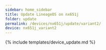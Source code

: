 ```yaml
---
sidebar: home_sidebar
title: Update LineageOS on nx651j
folder: update
permalink: /devices/nx651j/update/variant2/
device: nx651j_variant2
---
```

{% include templates/device_update.md %}
